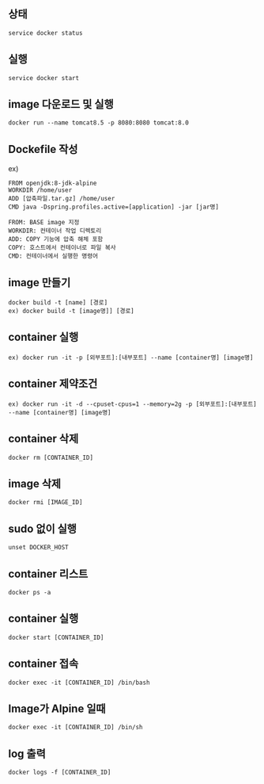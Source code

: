 ## 상태
    service docker status

## 실행
    service docker start

## image 다운로드 및 실행
    docker run --name tomcat8.5 -p 8080:8080 tomcat:8.0

## Dockefile 작성
ex)
```
FROM openjdk:8-jdk-alpine
WORKDIR /home/user
ADD [압축파일.tar.gz] /home/user
CMD java -Dspring.profiles.active=[application] -jar [jar명]
```
    FROM: BASE image 지정
    WORKDIR: 컨테이너 작업 디렉토리
    ADD: COPY 기능에 압축 해체 포함
    COPY: 호스트에서 컨테이너로 파일 복사
    CMD: 컨테이너에서 실행한 명령어

## image 만들기
    docker build -t [name] [경로]
    ex) docker build -t [image명]] [경로]

## container 실행
    ex) docker run -it -p [외부포트]:[내부포트] --name [container명] [image명]

## container 제약조건
    ex) docker run -it -d --cpuset-cpus=1 --memory=2g -p [외부포트]:[내부포트] --name [container명] [image명]

## container 삭제
    docker rm [CONTAINER_ID]

## image 삭제
    docker rmi [IMAGE_ID]

## sudo 없이 실행
    unset DOCKER_HOST

## container 리스트
    docker ps -a

## container 실행
    docker start [CONTAINER_ID]

## container 접속
    docker exec -it [CONTAINER_ID] /bin/bash
## Image가 Alpine 일때
    docker exec -it [CONTAINER_ID] /bin/sh

## log 출력
    docker logs -f [CONTAINER_ID]
                           